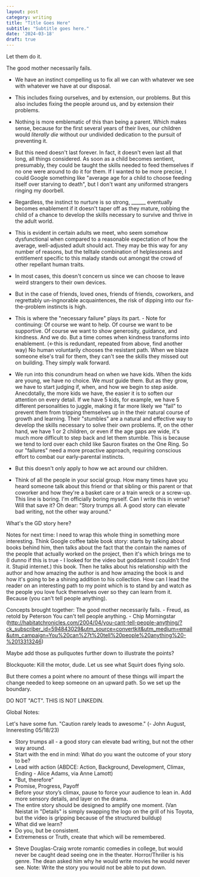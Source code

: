 ```yaml
---
layout: post
category: writing
title: "Title Goes Here"
subtitle: "Subtitle goes here."
date: '2024-03-18'
draft: true
---
```


Let them do it.

The good mother necessarily fails. 

- We have an instinct compelling us to fix all we can with whatever we see with whatever we have at our disposal. 
- This includes fixing ourselves, and by extension, our problems. But this also includes fixing the people around us, and by extension their problems.
- Nothing is more emblematic of this than being a parent. Which makes sense, because for the first several years of their lives, our children would _literally die_ without our undivided dedication to the pursuit of preventing it.
- But this need doesn't last forever. In fact, it doesn't even last all that long, all things considered. As soon as a child becomes sentient, presumably, they could be taught the skills needed to feed themselves if no one were around to do it for them. If I wanted to be more precise, I could Google something like "average age for a child to choose feeding itself over starving to death", but I don't want any uniformed strangers ringing my doorbell.
- Regardless, the instinct to nurture is so strong, ______ eventually becomes enablement if it doesn't taper off as they mature, robbing the child of a chance to develop the skills necessary to survive and thrive in the adult world.
- This is evident in certain adults we meet, who seem somehow dysfunctional when compared to a reasonable expectation of how the average, well-adjusted adult should act. They may be this way for any number of reasons, but the telltale combination of helplessness and entitlement specific to this malady stands out amongst the crowd of other repellant human traits.
- In most cases, this doesn't concern us since we can choose to leave weird strangers to their own devices.
- But in the case of friends, loved ones, friends of friends, coworkers, and regrettably un-ingnorable acquaintences, the risk of dipping into our fix-the-problem instincts is high.
- This is where the "necessary failure" plays its part. - Note for continuing: Of course we want to help. Of course we want to be supportive. Of course we want to show generosity, guidance, and kindness. And we do. But a time comes when kindness transforms into enablement. (<-this is redundant, repeated from above, find another way) No human voluntarily chooses the resistant path. When we blaze someone else's trail for them, they can't see the skills they missed out on building. They simply walk forward.
- We run into this conundrum head on when we have kids. When the kids are young, we have no choice. We _must_ guide them. But as they grow, we have to start judging if, when, and how we begin to step aside. Anecdotally, the more kids we have, the easier it is to soften our attention on every detail. If we have 5 kids, for example, we have 5 different personalities to juggle, making it far more likely we "fail" to prevent them from tripping themselves up in the their natural course of growth and learning. Their "stumbles" are a natural and effective way to develop the skills necessary to solve their own problems. If, on the other hand, we have 1 or 2 children, or even if the age gaps are wide, it's much more difficult to step back and let them stumble. This is because we tend to lord over each child like Sauron fixates on the One Ring. So our "failures" need a more proactive approach, requiring conscious effort to combat our early-parental instincts.
- But this doesn't only apply to how we act around our children.

- Think of all the people in your social group. How many times have you heard someone talk about this friend or that sibling or this parent or that coworker and how they're a basket care or a train wreck or a screw-up. This line is boring. I'm officially boring myself. Can I write this in verse? Will that save it? Oh dear: "Story trumps all. A good story can elevate bad writing, not the other way around."

What's the GD story here?

Notes for next time: I need to wrap this whole thing in something more interesting. Think Google coffee table book story: starts by talking about books behind him, then talks about the fact that the contain the names of the people that actually worked on the project, then it's which brings me to (I dunno if this is true - I looked for the video but goddammit I couldn't find it. Stupid internet.) this book. Then he talks about his relationship with the author and how amazing the author is and how amazing the book is and how it's going to be a shining addition to his collection. How can I lead the reader on an interesting path to my point which is to stand by and watch as the people you love fuck themselves over so they can learn from it. Because (you can't tell people anything).

Concepts brought together:
The good mother necessarily fails. - Freud, as retold by Peterson
You can't tell people anything. - Chip Morningstar (http://habitatchronicles.com/2004/04/you-cant-tell-people-anything/?ck_subscriber_id=594843029&utm_source=convertkit&utm_medium=email&utm_campaign=You%20can%27t%20tell%20people%20anything%20-%2013313246)

Maybe add those as pullquotes further down to illustrate the points?



Blockquote: Kill the motor, dude. Let us see what Squirt does flying solo.





But there comes a point where no amount of these things will impart the change needed to keep someone on an upward path. So we set up the boundary. 

DO NOT "ACT". THIS IS NOT LINKEDIN.

Global Notes:

Let's have some fun. "Caution rarely leads to awesome." (- John August, Inneresting 05/18/23)

- Story trumps all - a good story can elevate bad writing, but not the other way around.
- Start with the end in mind: What do you want the outcome of your story to be?
- Lead with action (ABDCE: Action, Background, Development, Climax, Ending - Alice Adams, via Anne Lamott)
- “But, therefore”
- Promise, Progress, Payoff
- Before your story’s climax, pause to force your audience to lean in. Add more sensory details, and layer on the drama.
- The entire story should be designed to amplify one moment. (Van Neistat in "Details" is simply swapping the logo on the grill of his Toyota, but the video is gripping because of the structured buildup)
- What did we learn?
- Do you, but be consistent.
- Extremeness or Truth, create that which will be remembered.

<!-- Candidate note -->
- Steve Douglas-Craig wrote romantic comedies in college, but would never be caught dead seeing one in the theater. Horror/Thriller is his genre. The dean asked him why he would write movies he would never see. Note: Write the story you would not be able to put down.